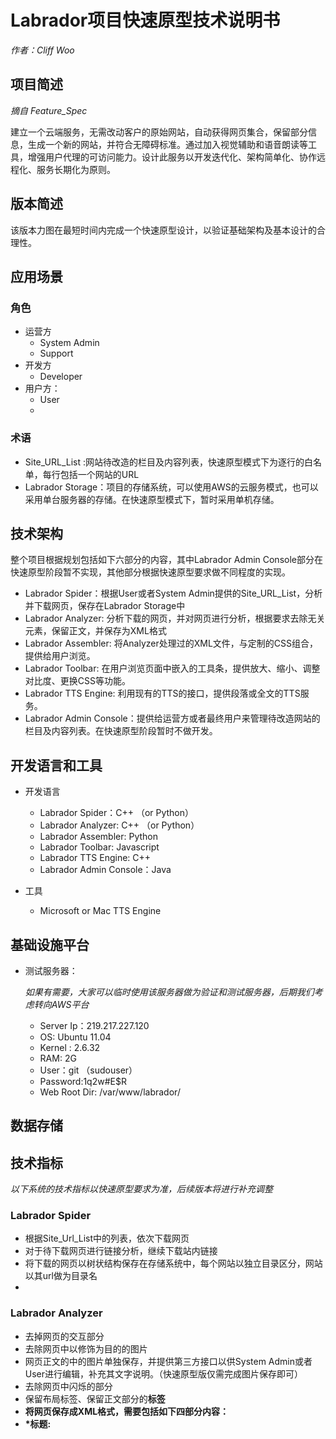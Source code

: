 # Labrador项目快速原型技术说明书

*作者：Cliff Woo*

## 项目简述 

*摘自 Feature_Spec*

建立一个云端服务，无需改动客户的原始网站，自动获得网页集合，保留部分信息，生成一个新的网站，并符合无障碍标准。通过加入视觉辅助和语音朗读等工具，增强用户代理的可访问能力。设计此服务以开发迭代化、架构简单化、协作远程化、服务长期化为原则。

## 版本简述 

该版本力图在最短时间内完成一个快速原型设计，以验证基础架构及基本设计的合理性。

## 应用场景

### 角色 
- 运营方
  * System Admin
  * Support
- 开发方
  * Developer
- 用户方：
  * User
  * 
### 术语 
* Site_URL_List :网站待改造的栏目及内容列表，快速原型模式下为逐行的白名单，每行包括一个网站的URL
* Labrador Storage：项目的存储系统，可以使用AWS的云服务模式，也可以采用单台服务器的存储。在快速原型模式下，暂时采用单机存储。

## 技术架构 

整个项目根据规划包括如下六部分的内容，其中Labrador Admin Console部分在快速原型阶段暂不实现，其他部分根据快速原型要求做不同程度的实现。

  * Labrador Spider：根据User或者System Admin提供的Site_URL_List，分析并下载网页，保存在Labrador Storage中
  * Labrador Analyzer: 分析下载的网页，并对网页进行分析，根据要求去除无关元素，保留正文，并保存为XML格式
  * Labrador Assembler: 将Analyzer处理过的XML文件，与定制的CSS组合，提供给用户浏览。
  * Labrador Toolbar: 在用户浏览页面中嵌入的工具条，提供放大、缩小、调整对比度、更换CSS等功能。
  * Labrador TTS Engine: 利用现有的TTS的接口，提供段落或全文的TTS服务。
  * Labrador Admin Console：提供给运营方或者最终用户来管理待改造网站的栏目及内容列表。在快速原型阶段暂时不做开发。
  
## 开发语言和工具 
- 开发语言
  * Labrador Spider：C++ （or Python）
  * Labrador Analyzer: C++ （or Python）
  * Labrador Assembler: Python
  * Labrador Toolbar: Javascript
  * Labrador TTS Engine: C++
  * Labrador Admin Console：Java
  
- 工具
  * Microsoft or Mac TTS Engine
## 基础设施平台
- 测试服务器：

  *如果有需要，大家可以临时使用该服务器做为验证和测试服务器，后期我们考虑转向AWS平台*

  * Server Ip：219.217.227.120
  * OS: Ubuntu 11.04 
  * Kernel : 2.6.32
  * RAM: 2G
  * User：git （sudouser）
  * Password:1q2w#E$R 
  * Web Root Dir: /var/www/labrador/

## 数据存储 


## 技术指标 

 *以下系统的技术指标以快速原型要求为准，后续版本将进行补充调整*
 
### Labrador Spider
 * 根据Site_Url_List中的列表，依次下载网页
 * 对于待下载网页进行链接分析，继续下载站内链接
 * 将下载的网页以树状结构保存在存储系统中，每个网站以独立目录区分，网站以其url做为目录名
 * 
### Labrador Analyzer 

 * 去掉网页的交互部分
 * 去除网页中以修饰为目的的图片
 * 网页正文的中的图片单独保存，并提供第三方接口以供System Admin或者User进行编辑，补充其文字说明。（快速原型版仅需完成图片保存即可）
 * 去除网页中闪烁的部分
 * 保留布局标签、保留正文部分的<Strong>标签
 * 将网页保存成XML格式，需要包括如下四部分内容：
 * *标题: <title>
 * *作者：<author>
 * *时间：<lastModified>
 * *正文：<bodyData>
 * 保存的XML全文标签使用 <article>

### Labrador Assembler:
 * 设计通用的CSS文件
 * 将Analyzer处理过的XML文件与CSS整合成新的html文件供用户浏览

### Labrador Toolbar  
 * 可以放大/缩小 网页字体，暂时不对最大字体和最小字体进行限制(部分浏览器做了限制)。(放大/缩小网页字体，每个间隔的放大比例在快速原型版本里不做要求)
 * 提供辅助线功能，帮助用户准确的定位（辅助线的颜色在快速原型版本中不予考虑）
 * 提供对比度翻转服务，可以翻转为高对比度
 * 工具条通过cookie保留用户选项
 * 支持谷歌翻译，可以完成部分或者全文的中英文互译
 
 *放大镜功能在快速原型版中暂不考虑*
 *支持语音朗读：提供标准、快速、加快三种模式*
 *使用脚本控制音量*
 *进入网站的语音欢迎提示*
 *支持快捷键：跳入正文、跳入标题、工具条闪烁、通过键盘访问整个网页*

### Labrador TTS Engine  
*快速发布版暂不提供*
### Labrador Admin Console  
*快速发布版暂不提供*

## 程序接口
## 用户体验
*快速原型系统，UX部分从略*

